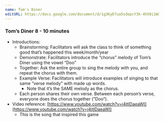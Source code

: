 ```yaml
---
name: Tom's Diner
editURL: https://docs.google.com/document/d/1g3KyEfua5sdopcY3k-4h50i1WXHkXgxfOIQDBl-cv_0/edit
---
```


### Tom’s Diner 8 \- 10 minutes

* Introductions:  
  * Brainstorming: Facilitators will ask the class to think of something good that’s happened this week/month/year  
  * Demonstrate: Facilitators introduce the “chorus” melody of Tom’s Diner using the vowel “Doo”  
  * Together: Ask the entire group to sing the melody with you, and repeat the chorus with them.  
  * Example Verse: Facilitators will introduce examples of singing to that same “verse melody” with made up words.   
    * Note that it’s the SAME melody as the chorus.  
  * Each person shares their own verse. Between each person’s verse, everyone does the chorus together (“Doo”).  
* Video reference: [https://www.youtube.com/watch?v=j4jtIDaeaWI](https://www.youtube.com/watch?v=j4jtIDaeaWI)  
  * This is the song that inspired this game